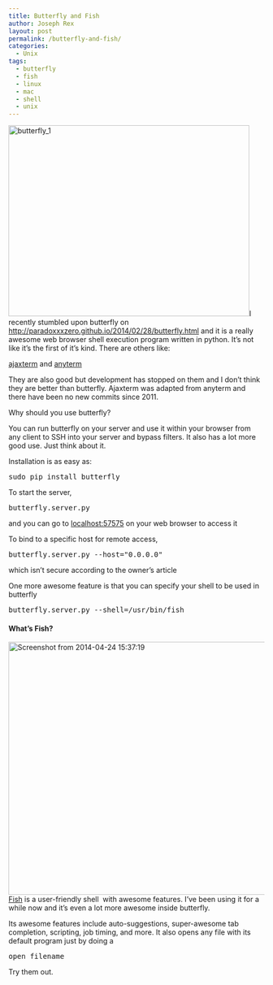 ```yaml
---
title: Butterfly and Fish
author: Joseph Rex
layout: post
permalink: /butterfly-and-fish/
categories:
  - Unix
tags:
  - butterfly
  - fish
  - linux
  - mac
  - shell
  - unix
---
```

[<img class="aligncenter size-large wp-image-60" src="http://josephrex.me/wp-content/uploads/2014/04/butterfly_1-1024x813.gif" alt="butterfly_1" width="474" height="376" />][1]I recently stumbled upon butterfly on <http://paradoxxxzero.github.io/2014/02/28/butterfly.html> and it is a really awesome web browser shell execution program written in python. It&#8217;s not like it&#8217;s the first of it&#8217;s kind. There are others like:

[ajaxterm][2] and [anyterm][3]

They are also good but development has stopped on them and I don&#8217;t think they are better than butterfly. Ajaxterm was adapted from anyterm and there have been no new commits since 2011.

Why should you use butterfly?

You can run butterfly on your server and use it within your browser from any client to SSH into your server and bypass filters. It also has a lot more good use. Just think about it.

Installation is as easy as:

<pre>sudo pip install butterfly</pre>

To start the server,

<pre>butterfly.server.py</pre>

and you can go to [localhost:57575][4] on your web browser to access it

To bind to a specific host for remote access,

<pre>butterfly.server.py --host="0.0.0.0"</pre>

which isn&#8217;t secure according to the owner&#8217;s article

One more awesome feature is that you can specify your shell to be used in butterfly

<pre>butterfly.server.py --shell=/usr/bin/fish</pre>

#### What&#8217;s Fish?

[<img class="aligncenter size-full wp-image-61" src="http://josephrex.me/wp-content/uploads/2014/04/Screenshot-from-2014-04-24-153719.png" alt="Screenshot from 2014-04-24 15:37:19" width="574" height="498" />][5]<a href="http://fishshell.com" target="_blank">Fish</a> is a user-friendly shell  with awesome features. I&#8217;ve been using it for a while now and it&#8217;s even a lot more awesome inside butterfly.

Its awesome features include auto-suggestions, super-awesome tab completion, scripting, job timing, and more. It also opens any file with its default program just by doing a

<pre>open filename</pre>

Try them out.

 [1]: http://josephrex.me/wp-content/uploads/2014/04/butterfly_1.gif
 [2]: https://github.com/antonylesuisse/qweb/tree/master/ajaxterm
 [3]: http://anyterm.org/
 [4]: http://localhost:57575
 [5]: http://josephrex.me/wp-content/uploads/2014/04/Screenshot-from-2014-04-24-153719.png